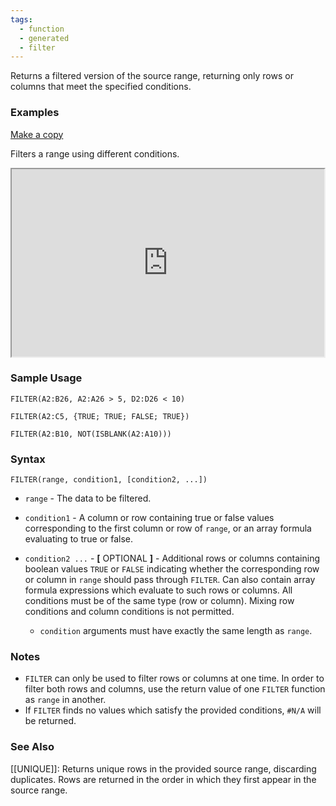 ```yaml
---
tags:
  - function
  - generated
  - filter
---
```


Returns a filtered version of the source range, returning only rows or columns that meet the specified conditions.

### Examples

[Make a copy](https://docs.google.com/spreadsheets/d/1caULJLQvQuzBnCN7rO9utg0xSKrYms7wM0Ph7A2JXY4/copy)

Filters a range using different conditions.

<iframe height="300" src="https://docs.google.com/spreadsheet/pub?key=0As3tAuweYU9QdHhvUlROQUFTOTJOUXg2bGF0OGp2T3c&amp;output=html&amp;widget=true" width="500"></iframe>

### Sample Usage

`FILTER(A2:B26, A2:A26 > 5, D2:D26 < 10)`

`FILTER(A2:C5, {TRUE; TRUE; FALSE; TRUE})`

`FILTER(A2:B10, NOT(ISBLANK(A2:A10)))`

### Syntax

`FILTER(range, condition1, [condition2, ...])`

* `range` - The data to be filtered.
* `condition1` - A column or row containing true or false values corresponding to the first column or row of `range`, or an array formula evaluating to true or false.
* `condition2 ...` - **[** OPTIONAL **]** - Additional rows or columns containing boolean values `TRUE` or `FALSE` indicating whether the corresponding row or column in `range` should pass through `FILTER`. Can also contain array formula expressions which evaluate to such rows or columns. All conditions must be of the same type (row or column). Mixing row conditions and column conditions is not permitted.

  + `condition` arguments must have exactly the same length as `range`.

### Notes

* `FILTER` can only be used to filter rows or columns at one time. In order to filter both rows and columns, use the return value of one `FILTER` function as `range` in another.
* If `FILTER` finds no values which satisfy the provided conditions, `#N/A` will be returned.

### See Also

[[UNIQUE]]: Returns unique rows in the provided source range, discarding duplicates. Rows are returned in the order in which they first appear in the source range.